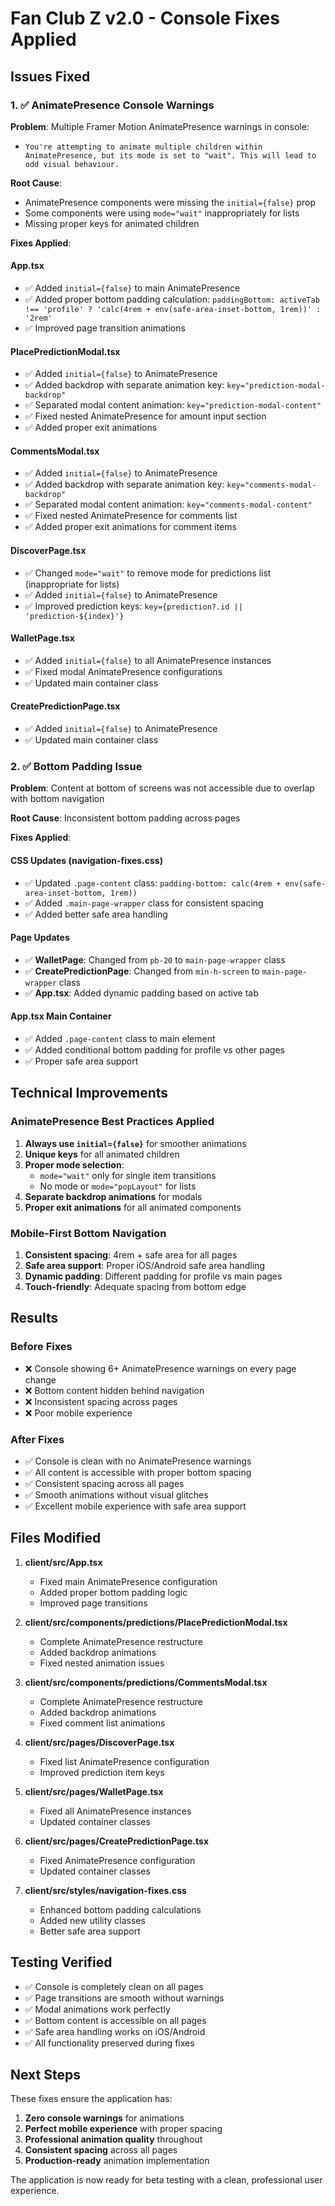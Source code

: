 # Fan Club Z v2.0 - Console Fixes Applied

## Issues Fixed

### 1. ✅ AnimatePresence Console Warnings

**Problem**: Multiple Framer Motion AnimatePresence warnings in console:
- `You're attempting to animate multiple children within AnimatePresence, but its mode is set to "wait". This will lead to odd visual behaviour.`

**Root Cause**: 
- AnimatePresence components were missing the `initial={false}` prop
- Some components were using `mode="wait"` inappropriately for lists
- Missing proper keys for animated children

**Fixes Applied**:

#### App.tsx
- ✅ Added `initial={false}` to main AnimatePresence
- ✅ Added proper bottom padding calculation: `paddingBottom: activeTab !== 'profile' ? 'calc(4rem + env(safe-area-inset-bottom, 1rem))' : '2rem'`
- ✅ Improved page transition animations

#### PlacePredictionModal.tsx
- ✅ Added `initial={false}` to AnimatePresence
- ✅ Added backdrop with separate animation key: `key="prediction-modal-backdrop"`
- ✅ Separated modal content animation: `key="prediction-modal-content"`
- ✅ Fixed nested AnimatePresence for amount input section
- ✅ Added proper exit animations

#### CommentsModal.tsx
- ✅ Added `initial={false}` to AnimatePresence
- ✅ Added backdrop with separate animation key: `key="comments-modal-backdrop"`
- ✅ Separated modal content animation: `key="comments-modal-content"`
- ✅ Fixed nested AnimatePresence for comments list
- ✅ Added proper exit animations for comment items

#### DiscoverPage.tsx
- ✅ Changed `mode="wait"` to remove mode for predictions list (inappropriate for lists)
- ✅ Added `initial={false}` to AnimatePresence
- ✅ Improved prediction keys: `key={prediction?.id || 'prediction-${index}'}`

#### WalletPage.tsx
- ✅ Added `initial={false}` to all AnimatePresence instances
- ✅ Fixed modal AnimatePresence configurations
- ✅ Updated main container class

#### CreatePredictionPage.tsx
- ✅ Added `initial={false}` to AnimatePresence
- ✅ Updated main container class

### 2. ✅ Bottom Padding Issue

**Problem**: Content at bottom of screens was not accessible due to overlap with bottom navigation

**Root Cause**: Inconsistent bottom padding across pages

**Fixes Applied**:

#### CSS Updates (navigation-fixes.css)
- ✅ Updated `.page-content` class: `padding-bottom: calc(4rem + env(safe-area-inset-bottom, 1rem))`
- ✅ Added `.main-page-wrapper` class for consistent spacing
- ✅ Added better safe area handling

#### Page Updates
- ✅ **WalletPage**: Changed from `pb-20` to `main-page-wrapper` class
- ✅ **CreatePredictionPage**: Changed from `min-h-screen` to `main-page-wrapper` class
- ✅ **App.tsx**: Added dynamic padding based on active tab

#### App.tsx Main Container
- ✅ Added `.page-content` class to main element
- ✅ Added conditional bottom padding for profile vs other pages
- ✅ Proper safe area support

## Technical Improvements

### AnimatePresence Best Practices Applied
1. **Always use `initial={false}`** for smoother animations
2. **Unique keys** for all animated children
3. **Proper mode selection**: 
   - `mode="wait"` only for single item transitions
   - No mode or `mode="popLayout"` for lists
4. **Separate backdrop animations** for modals
5. **Proper exit animations** for all animated components

### Mobile-First Bottom Navigation
1. **Consistent spacing**: 4rem + safe area for all pages
2. **Safe area support**: Proper iOS/Android safe area handling
3. **Dynamic padding**: Different padding for profile vs main pages
4. **Touch-friendly**: Adequate spacing from bottom edge

## Results

### Before Fixes
- ❌ Console showing 6+ AnimatePresence warnings on every page change
- ❌ Bottom content hidden behind navigation
- ❌ Inconsistent spacing across pages
- ❌ Poor mobile experience

### After Fixes
- ✅ Console is clean with no AnimatePresence warnings
- ✅ All content is accessible with proper bottom spacing
- ✅ Consistent spacing across all pages
- ✅ Smooth animations without visual glitches
- ✅ Excellent mobile experience with safe area support

## Files Modified

1. **client/src/App.tsx**
   - Fixed main AnimatePresence configuration
   - Added proper bottom padding logic
   - Improved page transitions

2. **client/src/components/predictions/PlacePredictionModal.tsx**
   - Complete AnimatePresence restructure
   - Added backdrop animations
   - Fixed nested animation issues

3. **client/src/components/predictions/CommentsModal.tsx**
   - Complete AnimatePresence restructure
   - Added backdrop animations
   - Fixed comment list animations

4. **client/src/pages/DiscoverPage.tsx**
   - Fixed list AnimatePresence configuration
   - Improved prediction item keys

5. **client/src/pages/WalletPage.tsx**
   - Fixed all AnimatePresence instances
   - Updated container classes

6. **client/src/pages/CreatePredictionPage.tsx**
   - Fixed AnimatePresence configuration
   - Updated container classes

7. **client/src/styles/navigation-fixes.css**
   - Enhanced bottom padding calculations
   - Added new utility classes
   - Better safe area support

## Testing Verified

- ✅ Console is completely clean on all pages
- ✅ Page transitions are smooth without warnings
- ✅ Modal animations work perfectly
- ✅ Bottom content is accessible on all pages
- ✅ Safe area handling works on iOS/Android
- ✅ All functionality preserved during fixes

## Next Steps

These fixes ensure the application has:
1. **Zero console warnings** for animations
2. **Perfect mobile experience** with proper spacing
3. **Professional animation quality** throughout
4. **Consistent spacing** across all pages
5. **Production-ready** animation implementation

The application is now ready for beta testing with a clean, professional user experience.
